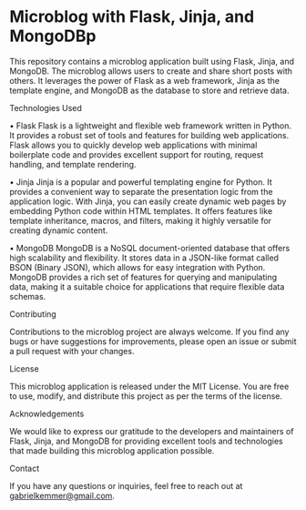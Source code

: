 # Microblog with Flask, Jinja, and MongoDBp

This repository contains a microblog application built using Flask, Jinja, and MongoDB. 
The microblog allows users to create and share short posts with others. 
It leverages the power of Flask as a web framework, Jinja as the template engine, and MongoDB as the database to store and retrieve data.

Technologies Used

• Flask
Flask is a lightweight and flexible web framework written in Python. 
It provides a robust set of tools and features for building web applications. 
Flask allows you to quickly develop web applications with minimal boilerplate code and provides excellent support for routing, 
request handling, and template rendering.

• Jinja
Jinja is a popular and powerful templating engine for Python. 
It provides a convenient way to separate the presentation logic from the application logic. 
With Jinja, you can easily create dynamic web pages by embedding Python code within HTML templates. 
It offers features like template inheritance, macros, and filters, making it highly versatile for creating dynamic content.

• MongoDB
MongoDB is a NoSQL document-oriented database that offers high scalability and flexibility. 
It stores data in a JSON-like format called BSON (Binary JSON), which allows for easy integration with Python. 
MongoDB provides a rich set of features for querying and manipulating data, making it a suitable choice for applications that 
require flexible data schemas.

Contributing

Contributions to the microblog project are always welcome. If you find any bugs or have suggestions for improvements, 
please open an issue or submit a pull request with your changes.

License

This microblog application is released under the MIT License. You are free to use, modify, and distribute this project 
as per the terms of the license.

Acknowledgements

We would like to express our gratitude to the developers and maintainers of Flask, Jinja, and MongoDB for providing 
excellent tools and technologies that made building this microblog application possible.

Contact

If you have any questions or inquiries, feel free to reach out at gabrielkemmer@gmail.com.
